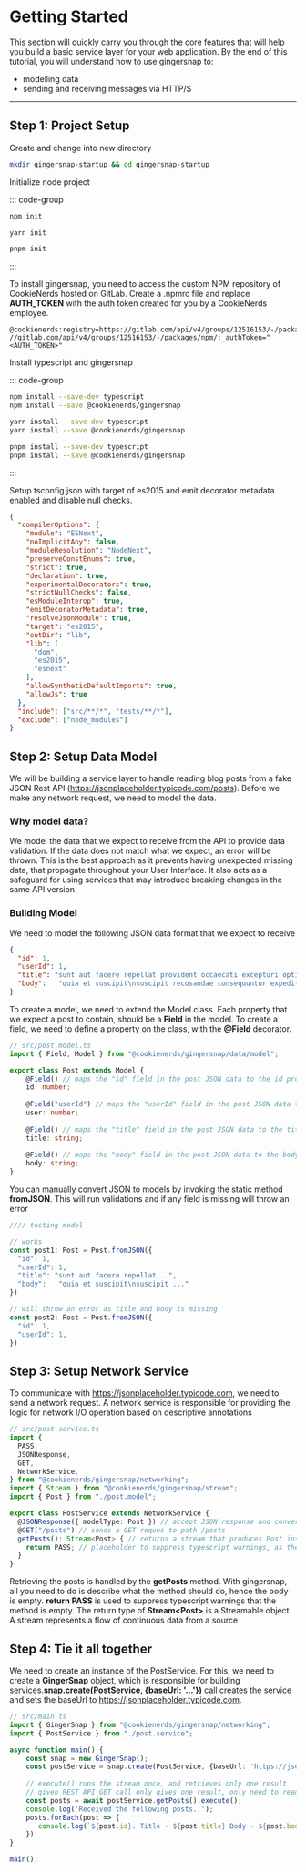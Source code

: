 # Getting Started

This section will quickly carry you through the core features that will help you build a basic service layer for your web application. By the end of this
tutorial, you will understand how to use gingersnap to:
- modelling data
- sending and receiving messages via HTTP/S

---

## Step 1: Project Setup

Create and change into new directory

```bash
mkdir gingersnap-startup && cd gingersnap-startup
```

Initialize node project

::: code-group
```bash [npm]
npm init
```

```bash [yarn]
yarn init
```

```bash [pnpm]
pnpm init
```
:::

To install gingersnap, you need to access the custom NPM repository of CookieNerds hosted on GitLab.
Create a .npmrc file and replace **AUTH_TOKEN** with the auth token created for you by a CookieNerds employee.
```text
@cookienerds:registry=https://gitlab.com/api/v4/groups/12516153/-/packages/npm/
//gitlab.com/api/v4/groups/12516153/-/packages/npm/:_authToken="<AUTH_TOKEN>"
```

Install typescript and gingersnap

::: code-group
```bash [npm]
npm install --save-dev typescript
npm install --save @cookienerds/gingersnap
```

```bash [npm]
yarn install --save-dev typescript
yarn install --save @cookienerds/gingersnap
```

```bash [pnpm]
pnpm install --save-dev typescript
pnpm install --save @cookienerds/gingersnap
```
:::

Setup tsconfig.json with target of es2015 and emit decorator metadata enabled and disable null checks.
```json
{
  "compilerOptions": {
    "module": "ESNext",
    "noImplicitAny": false,
    "moduleResolution": "NodeNext",
    "preserveConstEnums": true,
    "strict": true,
    "declaration": true,
    "experimentalDecorators": true,
    "strictNullChecks": false,
    "esModuleInterop": true,
    "emitDecoratorMetadata": true,
    "resolveJsonModule": true,
    "target": "es2015",
    "outDir": "lib",
    "lib": [
      "dom",
      "es2015",
      "esnext"
    ],
    "allowSyntheticDefaultImports": true,
    "allowJs": true
  },
  "include": ["src/**/*", "tests/**/*"],
  "exclude": ["node_modules"]
}
```

## Step 2: Setup Data Model
We will be building a service layer to handle reading blog posts from a fake JSON Rest API 
(https://jsonplaceholder.typicode.com/posts). Before we make any network request, we need to model the data.

### Why model data?
We model the data that we expect to receive from the API to provide data validation. If the data does not match what
we expect, an error will be thrown. This is the best approach as it prevents having unexpected missing data, that 
propagate throughout your User Interface. It also acts as a safeguard for using services that may introduce 
breaking changes in the same API version.

### Building Model
We need to model the following JSON data format that we expect to receive
```json
{
  "id": 1,
  "userId": 1,
  "title": "sunt aut facere repellat provident occaecati excepturi optio reprehenderit",
  "body": 	"quia et suscipit\nsuscipit recusandae consequuntur expedita et cum\nreprehenderit molestiae ut ut quas totam\nnostrum rerum est autem sunt rem eveniet architecto"
}
```

To create a model, we need to extend the Model class. Each property that we expect a post to contain, should
be a **Field** in the model. To create a field, we need to define a property on the class, with the **@Field**
decorator.

```ts
// src/post.model.ts
import { Field, Model } from "@cookienerds/gingersnap/data/model";

export class Post extends Model {
    @Field() // maps the "id" field in the post JSON data to the id property
    id: number;
    
    @Field("userId") // maps the "userId" field in the post JSON data to the user property
    user: number;
    
    @Field() // maps the "title" field in the post JSON data to the title property
    title: string;
    
    @Field() // maps the "body" field in the post JSON data to the body property
    body: string;
}
```

You can manually convert JSON to models by invoking the static method **fromJSON**. This will run validations and if any
field is missing will throw an error

```ts
//// testing model

// works
const post1: Post = Post.fromJSON({
  "id": 1,
  "userId": 1,
  "title": "sunt aut facere repellat...",
  "body": 	"quia et suscipit\nsuscipit ..."
})

// will throw an error as title and body is missing
const post2: Post = Post.fromJSON({
  "id": 1,
  "userId": 1,
})
```

## Step 3: Setup Network Service
To communicate with https://jsonplaceholder.typicode.com, we need to send a network request. A network service is 
responsible for providing the logic for network I/O operation based on descriptive annotations

```ts
// src/post.service.ts
import {
  PASS,
  JSONResponse, 
  GET,
  NetworkService,
} from "@cookienerds/gingersnap/networking";
import { Stream } from "@cookienerds/gingersnap/stream";
import { Post } from "./post.model";

export class PostService extends NetworkService {
  @JSONResponse({ modelType: Post }) // accept JSON response and convert it to Post instance
  @GET("/posts") // sends a GET reques to path /posts
  getPosts(): Stream<Post> { // returns a stream that produces Post instances
    return PASS; // placeholder to suppress typescript warnings, as the logic is described not implemented
  }
}
```

Retrieving the posts is handled by the **getPosts** method. With gingersnap, all you need to do is describe
what the method should do, hence the body is empty. **return PASS** is used to suppress typescript warnings that the
method is empty.
The return type of **Stream\<Post\>** is a Streamable object. A stream represents a flow of continuous data from a source


## Step 4: Tie it all together
We need to create an instance of the PostService. For this, we need to create a
**GingerSnap** object, which is responsible for building services.**snap.create(PostService, {baseUrl: '...'})**
call creates the service and sets the baseUrl to https://jsonplaceholder.typicode.com.
```ts
// src/main.ts
import { GingerSnap } from "@cookienerds/gingersnap/networking";
import { PostService } from "./post.service";

async function main() {
    const snap = new GingerSnap();
    const postService = snap.create(PostService, {baseUrl: 'https://jsonplaceholder.typicode.com'});
    
    // execute() runs the stream once, and retrieves only one result
    // given REST API GET call only gives one result, only need to read from stream once
    const posts = await postService.getPosts().execute();
    console.log('Received the following posts..');
    posts.forEach(post => {
       console.log(`${post.id}. Title - ${post.title} Body - ${post.body}`); 
    });
}

main();
```
